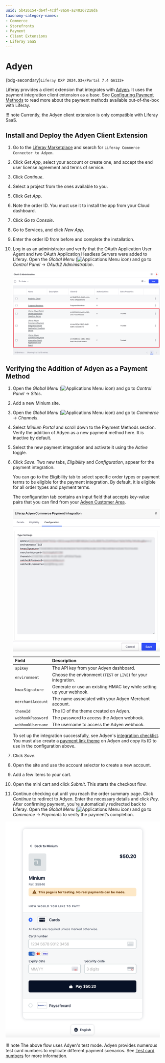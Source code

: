 ```yaml
---
uuid: 5b426154-d64f-4cdf-8a50-a240267218da
taxonomy-category-names:
- Commerce
- Storefronts
- Payment
- Client Extensions
- Liferay SaaS
---
```


# Adyen

{bdg-secondary}`Liferay DXP 2024.Q3+/Portal 7.4 GA132+`

Liferay provides a client extension that integrates with [Adyen](https://www.adyen.com). It uses the payment integration client extension as a base. See [Configuring Payment Methods](../configuring-payment-methods.md) to read more about the payment methods available out-of-the-box with Liferay.

!!! note
    Currently, the Adyen client extension is only compatible with Liferay SaaS.

## Install and Deploy the Adyen Client Extension

1. Go to the [Liferay Marketplace](https://marketplace.liferay.com) and search for `Liferay Commerce Connector to Adyen`.

1. Click *Get App*, select your account or create one, and accept the end user license agreement and terms of service.

1. Click *Continue*.

1. Select a project from the ones available to you.

1. Click *Get App*.

1. Note the order ID. You must use it to install the app from your Cloud dashboard.

1. Click *Go to Console*.

1. Go to Services, and click *New App*.

1. Enter the order ID from before and complete the installation.

1. Log in as an administrator and verify that the OAuth Application User Agent and two OAuth Application Headless Servers were added to Liferay. Open the *Global Menu* (![Applications Menu icon](../../images/icon-applications-menu.png)) and go to *Control Panel* &rarr; *OAuth2 Administration*.

   ![An OAuth Application User Agent and two OAuth Application Headless Servers are added when you deploy the client extension.](./adyen/images/01.png)

## Verifying the Addition of Adyen as a Payment Method

1. Open the *Global Menu* (![Applications Menu icon](../../images/icon-applications-menu.png)) and go to *Control Panel* &rarr; *Sites*.

1. Add a new Minium site.

1. Open the *Global Menu* (![Applications Menu icon](../../images/icon-applications-menu.png)) and go to *Commerce* &rarr; *Channels*.

1. Select *Minium Portal* and scroll down to the Payment Methods section. Verify the addition of Adyen as a new payment method here. It is inactive by default.

1. Select the new payment integration and activate it using the *Active* toggle.

1. Click *Save*. Two new tabs, *Eligibility* and *Configuration*, appear for the payment integration.

   You can go to the Eligibility tab to select specific order types or payment terms to be eligible for the payment integration. By default, it is eligible for all order types and payment terms.

   The configuration tab contains an input field that accepts key-value pairs that you can find from your [Adyen Customer Area](https://ca-test.adyen.com/). 

   ![Enter the key-value pairs from your Adyen Dashboard to complete the integration.](./adyen/images/02.png)

   | Field             | Description                                                         |
   | :---------------- | :------------------------------------------------------------------ |
   | `apiKey`          | The API key from your Adyen dashboard.                              |
   | `environment`     | Choose the environment (`TEST` or `LIVE`) for your integration.     |
   | `hmacSignature`   | Generate or use an existing HMAC key while setting up your webhook. |
   | `merchantAccount` | The name associated with your Adyen Merchant account.               |
   | `themeId`         | The ID of the theme created on Adyen.                               |
   | `webhookPassword` | The password to access the Adyen webhook.                           |
   | `webhookUsername` | The username to access the Adyen webhook.                           |

   To set up the integration successfully, see Adyen's [integration checklist](https://docs.adyen.com/online-payments/integration-checklist/). You must also create a [payment link theme](https://docs.adyen.com/unified-commerce/pay-by-link/create-payment-links/customer-area/#create-a-new-theme) on Adyen and copy its ID to use in the configuration above.

1. Click *Save*.

1. Open the site and use the account selector to create a new account.

1. Add a few items to your cart.

1. Open the mini cart and click *Submit*. This starts the checkout flow.

1. Continue checking out until you reach the order summary page. Click *Continue* to redirect to Adyen. Enter the necessary details and click *Pay*. After confirming payment, you're automatically redirected back to Liferay. Open the *Global Menu* (![Applications Menu icon](../../images/icon-applications-menu.png)) and go to *Commerce* &rarr; *Payments* to verify the payment’s completion.

![Go to Adyen and enter your payment details to complete the order.](./adyen/images/03.png)

!!! note
    The above flow uses Adyen's test mode. Adyen provides numerous test card numbers to replicate different payment scenarios. See [Test card numbers](https://docs.adyen.com/development-resources/testing/test-card-numbers/) for more information.
